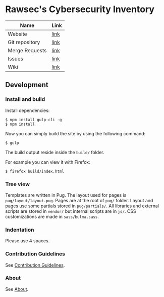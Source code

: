 # Rawsec's Cybersecurity Inventory

Name            | Link
---             | ---
Website         | [link](https://list.rawsec.ml)
Git repository  | [link](https://gitlab.com/noraj/rawsec-cybersecurity-list)
Merge Requests  | [link](https://gitlab.com/noraj/rawsec-cybersecurity-list/merge_requests)
Issues          | [link](https://gitlab.com/noraj/rawsec-cybersecurity-list/issues)
Wiki            | [link](https://gitlab.com/noraj/rawsec-cybersecurity-list/wikis/home)

## Development

### Install and build

Install dependencies:

```
$ npm install gulp-cli -g
$ npm install
```

Now you can simply build the site by using the following command:

```
$ gulp
```

The build output reside inside the `build/` folder.

For example you can view it with Firefox:

```
$ firefox build/index.html
```

### Tree view

Templates are written in Pug. The layout used for pages is `pug/layout/layout.pug`. Pages are at the root of `pug/` folder. Layout and pages use some partials stored in `pug/partials/`. All libraries and external scripts are stored in `vendor/` but internal scripts are in `js/`. CSS customizations are made in `sass/bulma.sass`.

### Indentation

Please use 4 spaces.

### Contribution Guidelines

See [Contribution Guidelines](https://list.rawsec.ml/contribute.html).

### About

See [About](https://list.rawsec.ml/about.html).
